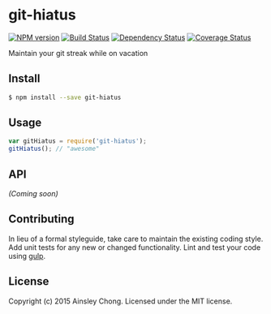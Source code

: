 # git-hiatus 
[![NPM version][npm-image]][npm-url] [![Build Status][travis-image]][travis-url] [![Dependency Status][daviddm-url]][daviddm-image] [![Coverage Status][coveralls-image]][coveralls-url]

Maintain your git streak while on vacation


## Install

```bash
$ npm install --save git-hiatus
```


## Usage

```javascript
var gitHiatus = require('git-hiatus');
gitHiatus(); // "awesome"
```

## API

_(Coming soon)_


## Contributing

In lieu of a formal styleguide, take care to maintain the existing coding style. Add unit tests for any new or changed functionality. Lint and test your code using [gulp](http://gulpjs.com/).


## License

Copyright (c) 2015 Ainsley Chong. Licensed under the MIT license.



[npm-url]: https://npmjs.org/package/git-hiatus
[npm-image]: https://badge.fury.io/js/git-hiatus.svg
[travis-url]: https://travis-ci.org/ainsleyc/git-hiatus
[travis-image]: https://travis-ci.org/ainsleyc/git-hiatus.svg?branch=master
[daviddm-url]: https://david-dm.org/ainsleyc/git-hiatus.svg?theme=shields.io
[daviddm-image]: https://david-dm.org/ainsleyc/git-hiatus
[coveralls-url]: https://coveralls.io/r/ainsleyc/git-hiatus
[coveralls-image]: https://coveralls.io/repos/ainsleyc/git-hiatus/badge.png
